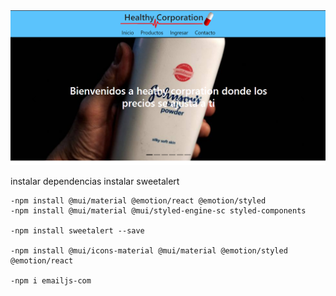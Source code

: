 <img src='./public/inicioPNG.PNG' />

instalar dependencias
instalar sweetalert 

    -npm install @mui/material @emotion/react @emotion/styled
    -npm install @mui/material @mui/styled-engine-sc styled-components
    
    -npm install sweetalert --save

    -npm install @mui/icons-material @mui/material @emotion/styled @emotion/react

    -npm i emailjs-com

    

